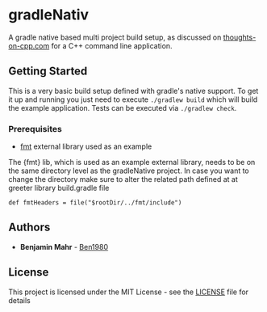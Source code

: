 # gradleNativ

A gradle native based multi project build setup, as discussed on [thoughts-on-cpp.com](https://thoughts-on-cpp.com/2019/04/10/introduction-into-c-builds-with-gradle) for a C++ command line application.


## Getting Started

This is a very basic build setup defined with gradle's native support.
To get it up and running you just need to execute `./gradlew build` which will build the example application. Tests can be executed via `./gradlew check`.


### Prerequisites

- [fmt](http://fmtlib.net/latest/index.html) external library used as an example

The {fmt} lib, which is used as an example external library, needs to be on the same directory level as the gradleNative project. In case you want to change the directory make sure to alter the related path defined at at greeter library build.gradle file

```
def fmtHeaders = file("$rootDir/../fmt/include")
```

## Authors

* **Benjamin Mahr** - [Ben1980](https://github.com/Ben1980)

## License

This project is licensed under the MIT License - see the [LICENSE](LICENSE) file for details
